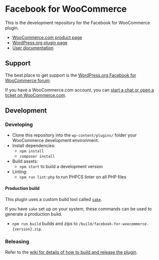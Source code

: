 # Facebook for WooCommerce

This is the development repository for the Facebook for WooCommerce plugin.

- [WooCommerce.com product page](https://woocommerce.com/products/facebook)
- [WordPress.org plugin page](https://wordpress.org/plugins/facebook-for-woocommerce/)
- [User documentation](https://docs.woocommerce.com/document/facebook-for-woocommerce)

## Support
The best place to get support is the [WordPress.org Facebook for WooCommerce forum](https://wordpress.org/support/plugin/facebook-for-woocommerce/).

If you have a WooCommerce.com account, you can [start a chat or open a ticket on WooCommerce.com](https://woocommerce.com/my-account/create-a-ticket/).

## Development 
### Developing
- Clone this repository into the `wp-content/plugins/` folder your WooCommerce development environment.
- Install dependencies: 
	- `npm install`
	- `composer install`
- Build assets:
	- `npm start` to build a development version
- Linting:
	- `npm run lint:php` to run PHPCS linter on all PHP files

#### Production build
This plugin uses a custom build tool called [`sake`](https://github.com/skyverge/sake). 

If you have `sake` set up on your system, these commands can be used to generate a production build.

- `npm run build` builds and zips to `/build/facebook-for-woocommerce.{version}.zip`.

### Releasing
Refer to the [wiki for details of how to build and release the plugin](https://github.com/woocommerce/facebook-for-woocommerce/wiki/Build-&-Release). 
